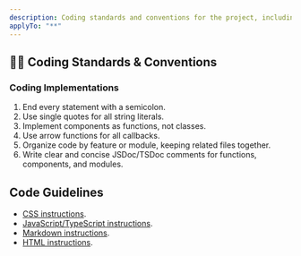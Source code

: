 ```yaml
---
description: Coding standards and conventions for the project, including JavaScript/TypeScript, CSS, and component structure.
applyTo: "**"
---
```


## 🧑‍💻 Coding Standards & Conventions

### Coding Implementations

1. End every statement with a semicolon.
2. Use single quotes for all string literals.
3. Implement components as functions, not classes.
4. Use arrow functions for all callbacks.
5. Organize code by feature or module, keeping related files together.
6. Write clear and concise JSDoc/TSDoc comments for functions, components, and modules.

## Code Guidelines
- [CSS instructions](./css.instructions.md).
- [JavaScript/TypeScript instructions](./javascript-typescript.instructions.md).
- [Markdown instructions](./markdown.instructions.md).
- [HTML instructions](./html.instructions.md).